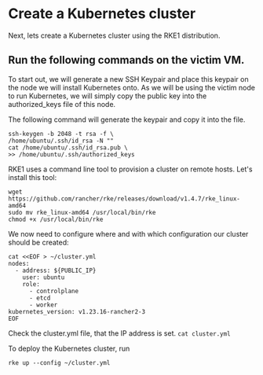 # Create a Kubernetes cluster

Next, lets create a Kubernetes cluster using the RKE1 distribution.

## Run the following commands on the victim VM.

To start out, we will generate a new SSH Keypair and place this keypair on the node we will install Kubernetes onto. As we will be using the victim node to run Kubernetes, we will simply copy the public key into the authorized_keys file of this node.

The following command will generate the keypair and copy it into the file.

```
ssh-keygen -b 2048 -t rsa -f \
/home/ubuntu/.ssh/id_rsa -N ""
cat /home/ubuntu/.ssh/id_rsa.pub \
>> /home/ubuntu/.ssh/authorized_keys
```

RKE1 uses a command line tool to provision a cluster on remote hosts. Let's install this tool:

```
wget https://github.com/rancher/rke/releases/download/v1.4.7/rke_linux-amd64
sudo mv rke_linux-amd64 /usr/local/bin/rke
chmod +x /usr/local/bin/rke
```

We now need to configure where and with which configuration our cluster should be created:

```
cat <<EOF > ~/cluster.yml
nodes:
  - address: ${PUBLIC_IP}
    user: ubuntu
    role:
      - controlplane
      - etcd
      - worker
kubernetes_version: v1.23.16-rancher2-3   
EOF
```

Check the cluster.yml file, that the IP address is set.
```cat cluster.yml```


To deploy the Kubernetes cluster, run

```
rke up --config ~/cluster.yml
```
